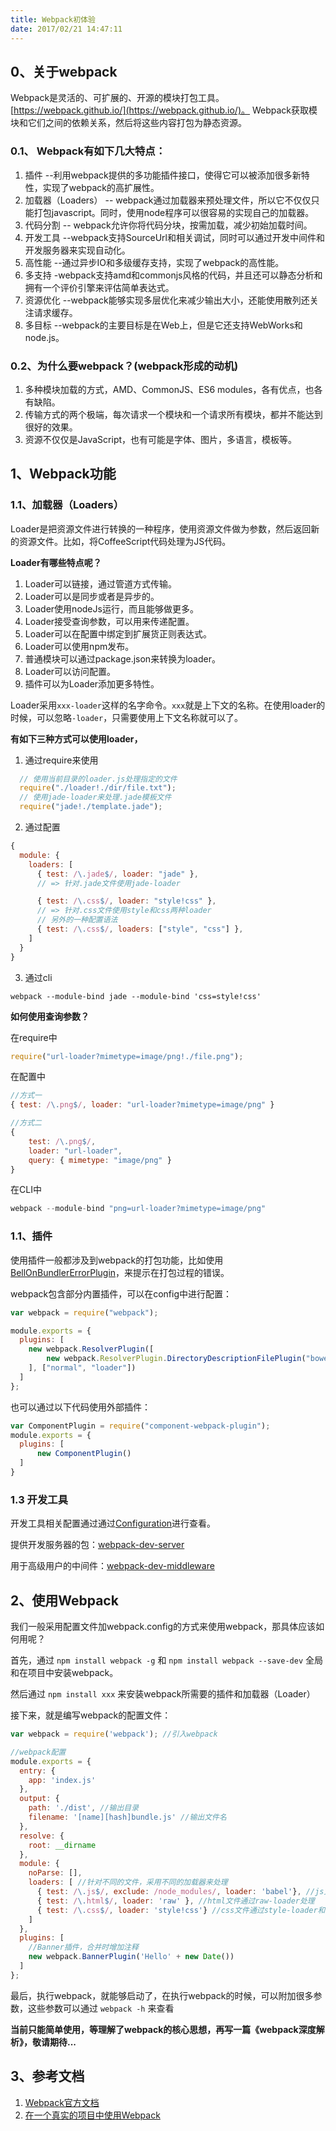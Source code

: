 ```yaml
---
title: Webpack初体验
date: 2017/02/21 14:47:11
---
```


## 0、关于webpack

Webpack是灵活的、可扩展的、开源的模块打包工具。[https://webpack.github.io/](https://webpack.github.io/)。
Webpack获取模块和它们之间的依赖关系，然后将这些内容打包为静态资源。

### 0.1、 Webpack有如下几大特点：

1. 插件 --利用webpack提供的多功能插件接口，使得它可以被添加很多新特性，实现了webpack的高扩展性。
2. 加载器（Loaders） -- webpack通过加载器来预处理文件，所以它不仅仅只能打包javascript。同时，使用node程序可以很容易的实现自己的加载器。
3. 代码分割 -- webpack允许你将代码分块，按需加载，减少初始加载时间。
4. 开发工具 --webpack支持SourceUrl和相关调试，同时可以通过开发中间件和开发服务器来实现自动化。
5. 高性能 --通过异步IO和多级缓存支持，实现了webpack的高性能。
6. 多支持 -webpack支持amd和commonjs风格的代码，并且还可以静态分析和拥有一个评价引擎来评估简单表达式。
7. 资源优化 --webpack能够实现多层优化来减少输出大小，还能使用散列还关注请求缓存。
8. 多目标 --webpack的主要目标是在Web上，但是它还支持WebWorks和node.js。

### 0.2、为什么要webpack？(webpack形成的动机)

1. 多种模块加载的方式，AMD、CommonJS、ES6 modules，各有优点，也各有缺陷。
2. 传输方式的两个极端，每次请求一个模块和一个请求所有模块，都并不能达到很好的效果。
3. 资源不仅仅是JavaScript，也有可能是字体、图片，多语言，模板等。

## 1、Webpack功能

### 1.1、加载器（Loaders）

Loader是把资源文件进行转换的一种程序，使用资源文件做为参数，然后返回新的资源文件。比如，将CoffeeScript代码处理为JS代码。

**Loader有哪些特点呢？**

1. Loader可以链接，通过管道方式传输。
2. Loader可以是同步或者是异步的。
3. Loader使用nodeJs运行，而且能够做更多。
4. Loader接受查询参数，可以用来传递配置。
5. Loader可以在配置中绑定到扩展货正则表达式。
6. Loader可以使用npm发布。
7. 普通模块可以通过package.json来转换为loader。
8. Loader可以访问配置。
9. 插件可以为Loader添加更多特性。

Loader采用``xxx-loader``这样的名字命令。``xxx``就是上下文的名称。在使用loader的时候，可以忽略``-loader``，只需要使用上下文名称就可以了。

**有如下三种方式可以使用loader，**

1. 通过require来使用

```javascript
  // 使用当前目录的loader.js处理指定的文件
  require("./loader!./dir/file.txt");
  // 使用jade-loader来处理.jade模板文件
  require("jade!./template.jade");
```

2. 通过配置

```javascript
{
  module: {
    loaders: [
      { test: /\.jade$/, loader: "jade" },
      // => 针对.jade文件使用jade-loader

      { test: /\.css$/, loader: "style!css" },
      // => 针对.css文件使用style和css两种loader
      // 另外的一种配置语法
      { test: /\.css$/, loaders: ["style", "css"] },
    ]
  }
}
```

3. 通过cli

```
webpack --module-bind jade --module-bind 'css=style!css'
```

**如何使用查询参数？**

在require中

```javascript
require("url-loader?mimetype=image/png!./file.png");
```

在配置中

```javascript
//方式一
{ test: /\.png$/, loader: "url-loader?mimetype=image/png" }

//方式二
{
    test: /\.png$/,
    loader: "url-loader",
    query: { mimetype: "image/png" }
}
```

在CLI中

```javascript
webpack --module-bind "png=url-loader?mimetype=image/png"
```

### 1.1、插件

使用插件一般都涉及到webpack的打包功能，比如使用[BellOnBundlerErrorPlugin](https://github.com/senotrusov/bell-on-bundler-error-plugin)，来提示在打包过程的错误。

webpack包含部分内置插件，可以在config中进行配置：

```javascript
var webpack = require("webpack");

module.exports = {
  plugins: [
    new webpack.ResolverPlugin([
        new webpack.ResolverPlugin.DirectoryDescriptionFilePlugin("bower.json", ["main"])
    ], ["normal", "loader"])
  ]
};
```

也可以通过以下代码使用外部插件：

```javascript
var ComponentPlugin = require("component-webpack-plugin");
module.exports = {
  plugins: [
      new ComponentPlugin()
  ]
}
```

### 1.3 开发工具

开发工具相关配置通过通过[Configuration](http://webpack.github.io/docs/configuration.html)进行查看。

提供开发服务器的包：[webpack-dev-server](http://webpack.github.io/docs/webpack-dev-server.html)

用于高级用户的中间件：[webpack-dev-middleware](http://webpack.github.io/docs/webpack-dev-middleware.html)

## 2、使用Webpack

我们一般采用配置文件加webpack.config的方式来使用webpack，那具体应该如何用呢？

首先，通过 ``npm install webpack -g`` 和 ``npm install webpack --save-dev`` 全局和在项目中安装webpack。

然后通过 ``npm install xxx`` 来安装webpack所需要的插件和加载器（Loader）

接下来，就是编写webpack的配置文件：

```javascript
var webpack = require('webpack'); //引入webpack

//webpack配置
module.exports = {
  entry: {
    app: 'index.js'
  },
  output: {
    path: './dist', //输出目录
    filename: '[name][hash]bundle.js' //输出文件名
  },
  resolve: {
    root: __dirname
  },
  module: {
    noParse: [],
    loaders: [ //针对不同的文件，采用不同的加载器来处理
      { test: /\.js$/, exclude: /node_modules/, loader: 'babel'}, //js文件除开node_modules,通过babel来处理
      { test: /\.html$/, loader: 'raw' }, //html文件通过raw-loader处理
      { test: /\.css$/, loader: 'style!css'} //css文件通过style-loader和css-loader来处理
    ]
  },
  plugins: [
    //Banner插件，合并时增加注释
    new webpack.BannerPlugin('Hello' + new Date())
  ]
};
```
最后，执行webpack，就能够启动了，在执行webpack的时候，可以附加很多参数，这些参数可以通过 ``webpack -h`` 来查看

**当前只能简单使用，等理解了webpack的核心思想，再写一篇《webpack深度解析》，敬请期待...**

## 3、参考文档

1. [Webpack官方文档](http://webpack.github.io/docs/)
2. [在一个真实的项目中使用Webpack](http://blog.madewithlove.be/post/webpack-your-bags/)